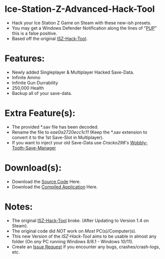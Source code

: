 # Ice-Station-Z-Advanced-Hack-Tool
- Hack your Ice Station Z Game on Steam with these new-ish presets.
- You may get a Windows Defender Notification along the lines of "[PUP](https://www.techtarget.com/searchsecurity/definition/PUP)" this is a false positive.
- Based off the original [ISZ-Hack-Tool](https://github.com/ISZ-Hacker-Group/Ice-Station-Z-Hack-Tool).

# Features:
- Newly added Singleplayer & Multiplayer Hacked Save-Data.
- Infinite Ammo
- Infinite Gun Durrability
- 250,000 Health
- Backup all of your save-data.

# Extra Feature(s):
- The provided *.sav file has been decoded.
- Rename the file to *eae0a2720ecc1c11* (Keep the *.sav extension to convert it to the 1st Save-Slot in Multiplayer).
- If you want to inject your old Save-Data use *Cracko298's* [Wobbly-Tooth-Save-Manager](https://github.com/ISZ-Hacker-Group/Wobbly-Tooth-Save-Manager)

# Download(s):
- Download the [Source Code](https://github.com/ISZ-Hacker-Group/Ice-Station-Z-Advanced-Hack-Tool/releases/download/v1.3-release-1/ISZ-Advanced-Hack-Tool-SOURCE.zip) Here.
- Download the [Compiled Application](https://github.com/ISZ-Hacker-Group/Ice-Station-Z-Advanced-Hack-Tool/releases/download/v1.3-release-1/ISZ-Advanced-Hack-Tool-COMPILED.zip) Here.



# Notes:
- The original [ISZ-Hack-Tool](https://github.com/ISZ-Hacker-Group/Ice-Station-Z-Hack-Tool) broke. (After Updating to Version 1.4 on Steam).
- The original code did *NOT* work on *Most* PC(s)/Computer(s).
- This new Version of the *ISZ-Hack-Tool* aims to be usable in almost any folder (On *any* PC running Windows 8/8.1 - Windows 10/11).
- Create an [Issue Request](https://github.com/ISZ-Hacker-Group/Ice-Station-Z-Advanced-Hack-Tool/issues) if you encounter any bugs, crashes/crash-logs, etc.
